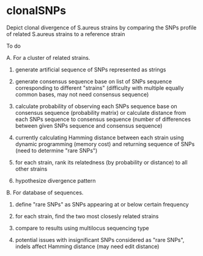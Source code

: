 clonalSNPs
==========
Depict clonal divergence of S.aureus strains by comparing the SNPs profile of related S.aureus strains to a reference strain

To do

A. For a cluster of related strains.

1. generate artificial sequence of SNPs represented as strings

2. generate consensus sequence base on list of SNPs sequence corresponding to different "strains" (difficulty with multiple equally common bases, may not need consensus sequence)

3. calculate probability of observing each SNPs sequence base on consensus sequence (probability matrix) or calculate distance from each SNPs sequence to consensus sequence (number of differences between given SNPs sequence and consensus sequence)

4. currently calculating Hamming distance between each strain using dynamic programming (memory cost) and returning sequence of SNPs (need to determine "rare SNPs")

5. for each strain, rank its relatedness (by probability or distance) to all other strains

6. hypothesize divergence pattern 

B. For database of sequences. 

1. define "rare SNPs" as SNPs appearing at or below certain frequency

2. for each strain, find the two most closesly related strains

3. compare to results using multilocus sequencing type

4. potential issues with insignificant SNPs considered as "rare SNPs", indels affect Hamming distance (may need edit distance)
